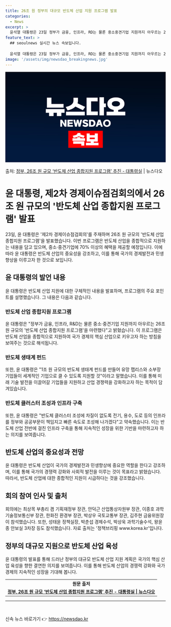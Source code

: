 ```yaml
---
title: 26조 원 정부의 대규모 반도체 산업 지원 프로그램 발표
categories:
  - News
excerpt: >
  윤석열 대통령은 23일 정부가 금융, 인프라, RD는 물론 중소중견기업 지원까지 아우르는 26조 원 규모의 …
feature_text: >
  ## seoulnews 실시간 뉴스 속보입니다.

  윤석열 대통령은 23일 정부가 금융, 인프라, RD는 물론 중소중견기업 지원까지 아우르는 26조 원 규모의 …
image: '/assets/img/newsdao_breakingnews.jpg'
---
```


![뉴스다오 속보](/assets/img/newsdao_breakingnews.jpg)

<p>출처: <a href="https://newsdao.kr/3883" rel="dofollow">정부, 26조 원 규모  ‘반도체 산업 종합지원 프로그램’ 추진 - 대통령실</a> | 뉴스다오</p>

<h1>윤 대통령, 제2차 경제이슈점검회의에서 26조 원 규모의 '반도체 산업 종합지원 프로그램' 발표</h1>
<p data-ke-size="size16">23일, 윤 대통령은 '제2차 경제이슈점검회의'를 주재하며 26조 원 규모의 '반도체 산업 종합지원 프로그램'을 발표했습니다. 이번 프로그램은 반도체 산업을 종합적으로 지원하는 내용을 담고 있으며, 중소·중견기업에 70% 이상의 혜택을 제공할 예정입니다. 이에 따라 윤 대통령은 반도체 산업의 중요성을 강조하고, 이를 통해 국가의 경제발전과 민생 향상을 이루고자 한 것으로 보입니다.</p>

<h2 data-ke-size="size26">윤 대통령의 발언 내용</h2>
<p data-ke-size="size16">윤 대통령은 반도체 산업 지원에 대한 구체적인 내용을 발표하며, 프로그램의 주요 포인트를 설명했습니다. 그 내용은 다음과 같습니다.</p>

<h3 data-ke-size="size24">반도체 산업 종합지원 프로그램</h3>
<p data-ke-size="size16">윤 대통령은 "정부가 금융, 인프라, R&D는 물론 중소·중견기업 지원까지 아우르는 26조 원 규모의 '반도체 산업 종합지원 프로그램'을 마련했다"고 밝혔습니다. 이 프로그램은 반도체 산업을 종합적으로 지원하여 국가 경제의 핵심 산업으로 키우고자 하는 방침을 보여주는 것으로 해석됩니다.</p>

<h3 data-ke-size="size24">반도체 생태계 펀드</h3>
<p data-ke-size="size16">또한, 윤 대통령은 "1조 원 규모의 반도체 생태계 펀드를 만들어 유망 팹리스와 소부장 기업들이 세계적인 기업으로 클 수 있도록 지원할 것"이라고 말했습니다. 이를 통해 미래 기술 발전을 이끌어갈 기업들을 지원하고 산업 경쟁력을 강화하고자 하는 목적이 담겨있습니다.</p>

<h3 data-ke-size="size24">반도체 클러스터 조성과 인프라 구축</h3>
<p data-ke-size="size16">또한, 윤 대통령은 "반도체 클러스터 조성에 차질이 없도록 전기, 용수, 도로 등의 인프라를 정부와 공공부문이 책임지고 빠른 속도로 조성해 나가겠다"고 약속했습니다. 이는 반도체 산업 전반에 걸친 인프라 구축을 통해 지속적인 성장을 위한 기반을 마련하고자 하는 의지를 보여줍니다.</p>

<h2 data-ke-size="size24">반도체 산업의 중요성과 전망</h2>
<p data-ke-size="size16">윤 대통령은 반도체 산업이 국가의 경제발전과 민생향상에 중요한 역할을 한다고 강조하며, 이를 통해 국가의 경쟁력 강화와 사회적 발전을 이루는 것이 목표라고 밝혔습니다. 따라서, 반도체 산업에 대한 종합적인 지원이 시급하다는 것을 강조했습니다.</p>

<h2 data-ke-size="size24">회의 참여 인사 및 출처</h2>
<p data-ke-size="size16">회의에는 최상목 부총리 겸 기획재정부 장관, 안덕근 산업통상자원부 장관, 이종호 과학기술정보통신부 장관, 한화진 환경부 장관, 박상우 국토교통부 장관, 김주현 금융위원장이 참석했습니다. 또한, 성태윤 정책실장, 박춘섭 경제수석, 박상욱 과학기술수석, 왕윤종 안보실 3차장 등도 참석했습니다. 자료 출처는 '정책브리핑 www.korea.kr'입니다.</p>

<h2 data-ke-size="size24">정부의 대규모 지원으로 반도체 산업 육성</h2>
<p data-ke-size="size16">윤 대통령의 발표를 통해 드러난 정부의 대규모 반도체 산업 지원 계획은 국가의 핵심 산업 육성을 향한 결연한 의지를 보여줍니다. 이를 통해 반도체 산업의 경쟁력 강화와 국가 경제의 지속적인 성장을 기대해 봅니다.</p>

<table>
	<tbody>
		<tr>
			<td style="text-align: center;"><b>원문 출저</b></td>
		</tr>
		<tr>
			<td style="text-align: center; height: 17px;"><b><a href="https://newsdao.kr/3883">정부, 26조 원 규모  ‘반도체 산업 종합지원 프로그램’ 추진 - 대통령실 | 뉴스다오</a></b></td>
		</tr>
	</tbody>
</table>

<hr>

<p data-ke-size="size16">&nbsp;</p> 

신속 뉴스 바로가기 👉 <a href="https://newsdao.kr" rel="dofollow">https://newsdao.kr</a>


